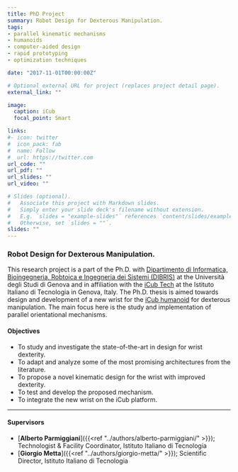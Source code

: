 ```yaml
---
title: PhD Project
summary: Robot Design for Dexterous Manipulation.
tags:
- parallel kinematic mechanisms
- humanoids
- computer-aided design
- rapid prototyping
- optimization techniques

date: "2017-11-01T00:00:00Z"

# Optional external URL for project (replaces project detail page).
external_link: ""

image:
  caption: iCub
  focal_point: Smart

links:
#- icon: twitter
#  icon_pack: fab
#  name: Follow
#  url: https://twitter.com
url_code: ""
url_pdf: ""
url_slides: ""
url_video: ""

# Slides (optional).
#   Associate this project with Markdown slides.
#   Simply enter your slide deck's filename without extension.
#   E.g. `slides = "example-slides"` references `content/slides/example-slides.md`.
#   Otherwise, set `slides = ""`.
slides: ""
---
```

### Robot Design for Dexterous Manipulation.

This research project is a part of the Ph.D. with [Dipartimento di Informatica, Bioingegneria, Robtoica e Ingegneria dei Sistemi (DIBRIS)](http://phd.dibris.unige.it/biorob/) at the Università degli Studi di Genova and in affiliation with the [iCub Tech](https://www.iit.it/research/facilities/icub-tech) at the Istituto Italiano di Tecnologia in Genova, Italy. The Ph.D. thesis is aimed towards design and development of a new wrist for the [iCub humanoid](https://icub.org/) for dexterous manipulation. The main focus here is the study and implementation of parallel orientational mechanisms. 

#### Objectives

- To study and investigate the state-of-the-art in design for wrist dexterity.
- To adapt and analyze some of the most promising architectures from the literature.
- To propose a novel kinematic design for the wrist with improved dexterity.
- To test and develop the proposed mechanism.
- To integrate the new wrist on the iCub platform.

---

#### Supervisors

- [**Alberto Parmiggiani**]({{<ref "../authors/alberto-parmiggiani/" >}}); Technologist & Facility Coordinator, Istituto Italiano di Tecnologia
- [**Giorgio Metta**]({{<ref "../authors/giorgio-metta/" >}}); Scientific Director, Istituto Italiano di Tecnologia
